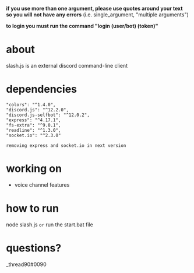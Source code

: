 **if you use more than one argument, please use quotes around your text so you will not have any errors**
  (i.e. single_argument, "multiple arguments")

__**to login you must run the command "login (user/bot) (token)"**__

# about
slash.js is an external discord command-line client

# dependencies
```
"colors": "^1.4.0",
"discord.js": "^12.2.0",
"discord.js-selfbot": "^12.0.2",
"express": "^4.17.1",
"fs-extra": "^9.0.1",
"readline": "^1.3.0",
"socket.io": "^2.3.0"
```
`removing express and socket.io in next version`

# working on
- voice channel features

# how to run
node slash.js `or` run the start.bat file

# questions?
\_thread90#0090
